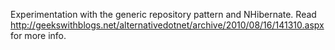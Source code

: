 Experimentation with the generic repository pattern and NHibernate. Read http://geekswithblogs.net/alternativedotnet/archive/2010/08/16/141310.aspx for more info.